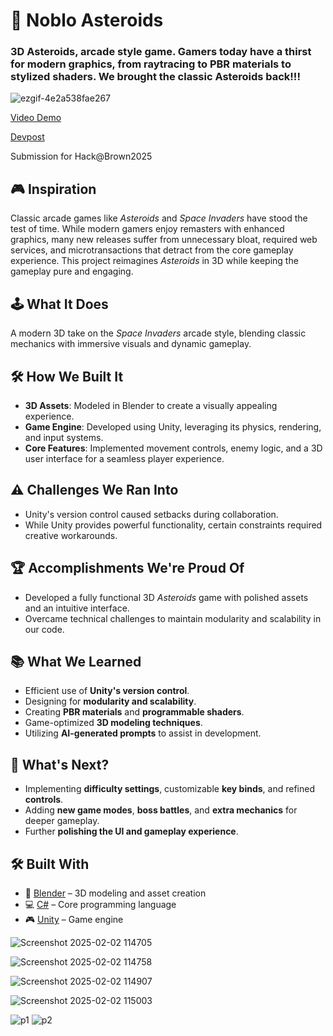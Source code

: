 # 🚀 Noblo Asteroids  
### 3D Asteroids, arcade style game. Gamers today have a thirst for modern graphics, from raytracing to PBR materials to stylized shaders. We brought the classic Asteroids back!!! 


![ezgif-4e2a538fae267](https://github.com/user-attachments/assets/08f345fb-824a-4a34-b54a-68c725088ce5)

[Video Demo](https://www.youtube.com/watch?v=YDvMAyzYZhM)

[Devpost](https://devpost.com/software/no-bloat-asteroids)

Submission for Hack@Brown2025

## 🎮 Inspiration  
Classic arcade games like *Asteroids* and *Space Invaders* have stood the test of time. While modern gamers enjoy remasters with enhanced graphics, many new releases suffer from unnecessary bloat, required web services, and microtransactions that detract from the core gameplay experience. This project reimagines *Asteroids* in 3D while keeping the gameplay pure and engaging.  

## 🕹️ What It Does  
A modern 3D take on the *Space Invaders* arcade style, blending classic mechanics with immersive visuals and dynamic gameplay.  

## 🛠️ How We Built It  
- **3D Assets**: Modeled in Blender to create a visually appealing experience.  
- **Game Engine**: Developed using Unity, leveraging its physics, rendering, and input systems.  
- **Core Features**: Implemented movement controls, enemy logic, and a 3D user interface for a seamless player experience.  

## ⚠️ Challenges We Ran Into  
- Unity's version control caused setbacks during collaboration.  
- While Unity provides powerful functionality, certain constraints required creative workarounds.  

## 🏆 Accomplishments We're Proud Of  
- Developed a fully functional 3D *Asteroids* game with polished assets and an intuitive interface.  
- Overcame technical challenges to maintain modularity and scalability in our code.  

## 📚 What We Learned  
- Efficient use of **Unity's version control**.  
- Designing for **modularity and scalability**.  
- Creating **PBR materials** and **programmable shaders**.  
- Game-optimized **3D modeling techniques**.  
- Utilizing **AI-generated prompts** to assist in development.  

## 🚀 What's Next?  
- Implementing **difficulty settings**, customizable **key binds**, and refined **controls**.  
- Adding **new game modes**, **boss battles**, and **extra mechanics** for deeper gameplay.  
- Further **polishing the UI and gameplay experience**.  

## 🛠️ Built With  
- 🎨 [Blender](https://www.blender.org/) – 3D modeling and asset creation  
- 💻 [C#](https://learn.microsoft.com/en-us/dotnet/csharp/) – Core programming language  
- 🎮 [Unity](https://unity.com/) – Game engine


![Screenshot 2025-02-02 114705](https://github.com/user-attachments/assets/680e25a9-42ad-4c87-90bd-18f3dab0e7b2)

![Screenshot 2025-02-02 114758](https://github.com/user-attachments/assets/10904855-54c8-4f76-9864-e4502364b66a)

![Screenshot 2025-02-02 114907](https://github.com/user-attachments/assets/a923cf5f-334a-4ba1-a519-7ab915b188bb)

![Screenshot 2025-02-02 115003](https://github.com/user-attachments/assets/4f3721b2-9655-45f2-97ee-d12bc639c659)

![p1](https://github.com/user-attachments/assets/340a9f5f-4f5b-48e5-b4f4-29663e27acf9)
![p2](https://github.com/user-attachments/assets/84bbf9ad-0503-44a2-8fdb-4e53a135c148)

